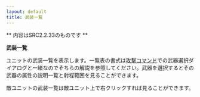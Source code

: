 ```yaml
---
layout: default
title: 武装一覧
---
```

** 内容はSRC2.2.33のものです **

**武装一覧**

ユニットの武装一覧を表示します。一覧表の書式は[攻撃コマンド](攻撃.md)での武器選択ダイアログと一緒なのでそちらの解説を参照してください。武器を選択するとその武器の属性の説明一覧と射程範囲を見ることができます。

敵ユニットの武装一覧は敵ユニット上で右クリックすれば見ることができます。
